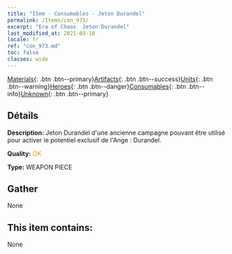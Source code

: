 ```yaml
---
title: "Item - Consumables - Jeton Durandel"
permalink: /Items/con_973/
excerpt: "Era of Chaos  Jeton Durandel"
last_modified_at: 2021-03-18
locale: fr
ref: "con_973.md"
toc: false
classes: wide
---
```

 [Materials](/fr/Items/){: .btn .btn--primary}[Artifacts](/fr/Items/Artifacts/){: .btn .btn--success}[Units](/fr/Items/Units/){: .btn .btn--warning}[Heroes](/fr/Items/Heroes/){: .btn .btn--danger}[Consumables](/fr/Items/Consumables/){: .btn .btn--info}[Unknown](/fr/Items/Unknown/){: .btn .btn--primary}

## Détails
 **Description:** Jeton Durandel d'une ancienne campagne pouvant être utilisé pour activer le potentiel exclusif de l'Ange : Durandel.

 **Quality:** <span style="color: #FF8C00">OK</span>

 **Type:** WEAPON PIECE

## Gather

  None

## This item contains:

  None

